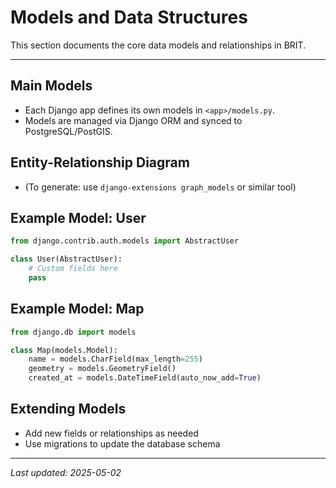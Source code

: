 # Models and Data Structures

This section documents the core data models and relationships in BRIT.

---

## Main Models
- Each Django app defines its own models in `<app>/models.py`.
- Models are managed via Django ORM and synced to PostgreSQL/PostGIS.

## Entity-Relationship Diagram
- (To generate: use `django-extensions graph_models` or similar tool)

## Example Model: User
```python
from django.contrib.auth.models import AbstractUser

class User(AbstractUser):
    # Custom fields here
    pass
```

## Example Model: Map
```python
from django.db import models

class Map(models.Model):
    name = models.CharField(max_length=255)
    geometry = models.GeometryField()
    created_at = models.DateTimeField(auto_now_add=True)
```

## Extending Models
- Add new fields or relationships as needed
- Use migrations to update the database schema

---

_Last updated: 2025-05-02_
